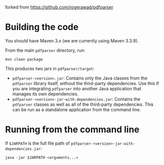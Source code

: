 forked from https://github.com/rogerawad/pdfparser

# Building the code

You should have Maven 3.x (we are currently using Maven 3.3.9).

From the main `pdfparser` directory, run:

    mvn clean package

This produces two jars in `pdfparser/target`:

* `pdfparser-<version>.jar`: Contains only the Java classes from the `pdfparser` library itself, without the third-party dependencies. Use this if you are integrating `pdfparser` into another Java application that manages its own dependencies.
* `pdfparser-<version>-jar-with-dependencies.jar`: Contains the `pdfparser` classes as well as all of the third-party dependencies. This can be run as a standalone application from the command line.

# Running from the command line

If `$JARPATH` is the full file path of `pdfparser-<version>-jar-with-dependencies.jar`:

    java -jar $JARPATH <arguments...>
